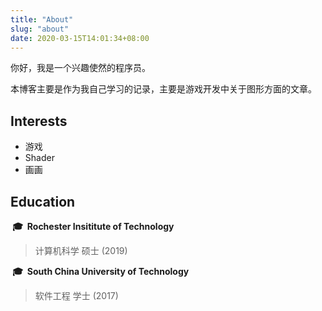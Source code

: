 ```yaml
---
title: "About"
slug: "about"
date: 2020-03-15T14:01:34+08:00
---
```


你好，我是一个兴趣使然的程序员。

本博客主要是作为我自己学习的记录，主要是游戏开发中关于图形方面的文章。

## Interests
- 游戏
- Shader
- 画画

## Education
**&nbsp;🎓&nbsp; Rochester Insititute of Technology**

> 计算机科学 硕士 (2019)

**&nbsp;🎓&nbsp; South China University of Technology**

> 软件工程 学士 (2017)

